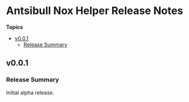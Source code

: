# Antsibull Nox Helper Release Notes

**Topics**

- <a href="#v0-0-1">v0\.0\.1</a>
    - <a href="#release-summary">Release Summary</a>

<a id="v0-0-1"></a>
## v0\.0\.1

<a id="release-summary"></a>
### Release Summary

Initial alpha release\.
